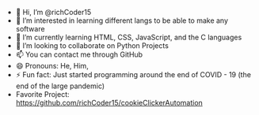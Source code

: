 - 👋 Hi, I’m @richCoder15
- 👀 I’m interested in learning different langs to be able to make any software
- 🌱 I’m currently learning HTML, CSS, JavaScript, and the C languages
- 💞️ I’m looking to collaborate on Python Projects
- 📫 You can contact me through GitHub
- 😄 Pronouns: He, Him,
- ⚡ Fun fact: Just started programming around the end of COVID - 19 (the end of the large pandemic)
- Favorite Project: https://github.com/richCoder15/cookieClickerAutomation

<!---
richCoder15/richCoder15 is a ✨ special ✨ repository because its `README.md` (this file) appears on your GitHub profile.
You can click the Preview link to take a look at your changes.
--->
